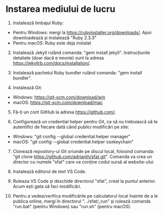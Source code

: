 Instarea mediului de lucru
==========================

1. Instalează limbajul Ruby:
  * Pentru Windows: mergi la https://rubyinstaller.org/downloads/. Apoi downloadează și instalează "Ruby 2.3.3"
  * Pentru macOS: Ruby este deja instalat

2. Instalează Jekyll rulând comanda: "gem install jekyll". Instrucțiunile detaliate (doar dacă e nevoie) sunt la adresa https://jekyllrb.com/docs/installation/.

3. Instalează pachetul Ruby bundler rulând comanda: "gem install bundler".

4. Instalează Git:
  * Windows: https://git-scm.com/download/win
  * macOS: https://git-scm.com/download/mac

5. Fă-ți un cont GitHub la adresa https://github.com/.

6. Configurează un credential helper pentru Git, ca să nu trebuiască să te autentifici de fiecare dată când publici modificări pe site:
  * Windows: "git config --global credential.helper manager"
  * macOS: "git config --global credential.helper osxkeychain"

7. Clonează repository-ul Git oriunde pe discul local, folosind comanda: "git clone https://github.com/adrianth/sfat.git". Comanda va crea un director cu numele "sfat" care va conține codul sursă al website-ului.

8. Instalează editorul de text VS Code.

9. Ruleaza VS Code și deschide directorul "sfat", creat la puntul anterior. Acum ești gata să faci modificări.

10. Pentru a vedea/verifica modificările pe calculatorul local înainte de a le publica online, mergi în directorul ".../sfat/_run" și rulează comanda "run.bat" (pentru Windows) sau "run.sh" (pentru macOS).